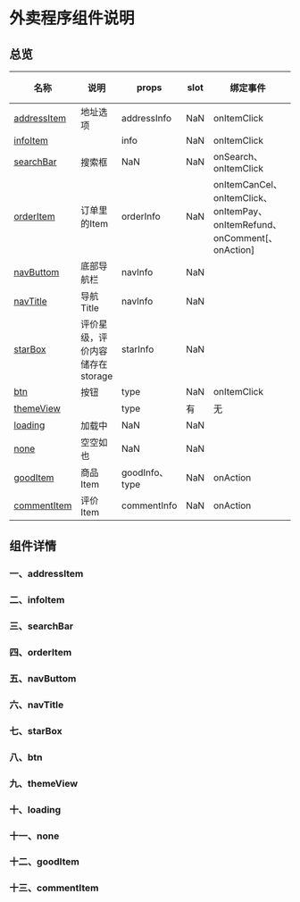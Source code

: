 # 外卖程序组件说明
## 总览
|名称|说明|props|slot|绑定事件|备注|
|-|-|-|-|-|-|
|[addressItem](#一、addressItem)|地址选项|addressInfo|NaN|onItemClick||
|[infoItem](#二、infoItem)||info|NaN|onItemClick||
|[searchBar](#三、searchBar)|搜索框|NaN|NaN|onSearch、onItemClick|
|[orderItem](#四、orderItem)|订单里的Item|orderInfo|NaN|onItemCanCel、onItemClick、onItemPay、onItemRefund、onComment[、onAction]|
|[navButtom](#五、navButtom)|底部导航栏|navInfo|NaN
|[navTitle](#六、navTitle)|导航Title|navInfo|NaN
|[starBox](#七、starBox)|评价星级，评价内容储存在storage|starInfo|NaN
|[btn](#八、btn)|按钮|type|NaN|onItemClick|
|[themeView](#九、themeView)||type|有|无||
|[loading](#十、loading)|加载中|NaN|NaN|
|[none](#十一、none)|空空如也|NaN|NaN
|[goodItem](#十二、goodItem)|商品Item|goodInfo、type|NaN|onAction
|[commentItem](#十三、commentItem)|评价Item|commentInfo|NaN|onAction|
## 组件详情
### 一、addressItem
### 二、infoItem
### 三、searchBar
### 四、orderItem
### 五、navButtom
### 六、navTitle
### 七、starBox
### 八、btn
### 九、themeView
### 十、loading
### 十一、none
### 十二、goodItem
### 十三、commentItem